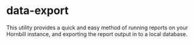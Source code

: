 # data-export
This utility provides a quick and easy method of running reports on your Hornbill instance, and exporting the report output in to a local database.
